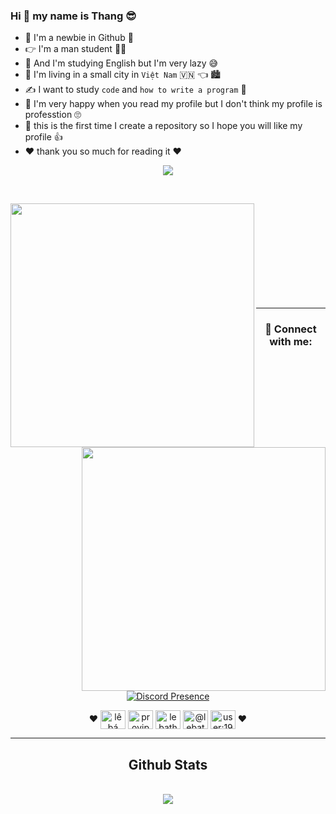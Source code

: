 ### Hi 👋 my name is Thang 😎	
- 🤗 I'm a newbie in Github 🥳	
- 👉 I'm a man student 👨‍🎓
- 📝 And I'm studying English but I'm very lazy 😅
- 🏡 I'm living in a small city in `Việt Nam` 🇻🇳 👈 🏙️
- ✍️ I want to study `code` and `how to write a program` 👀
- 💯	I'm very happy when you read my profile but I don't think my profile is professtion 🙄	
- 💬 this is the first time I create a repository so I hope you will like my profile 👍
- ❤️	thank you so much for reading it ❤️	
<div align="center">
   
   ![](https://komarev.com/ghpvc/?username=lebathang&color=blueviolet&style=flat&label=PROFILE+VIEWS)

</p>

<br>
<p align=center>
  <div align=center>
    <a href="https://github.com/lebathang/lebathang" title="Go to Source">
      <img align="left" width=390 src="https://pr0vjp-github-readme.vercel.app/api?username=lebathang&show_icons=true&theme=midnight-purple&hide_border=true" />
    </a>
    <a href="https://github.com/lebathang/lebathang" title="Go to Source">
      <img align="right" width=390 src="https://github-readme-streak-stats.herokuapp.com?user=lebathang&theme=midnight-purple&hide_border=true&date_format=M%20j%5B%2C%20Y%5D" />
    </a>
  </div>
  <br><br><br><br><br><br><br><br><br>

---
<h3 align="center" h3
<h3 align="left"> 🥰 Connect with me:</h3>
<p align="center">
   
[![Discord Presence](https://lanyard-profile-readme.vercel.app/api/835488546897920021?animated=true&theme=dark&borderRadius=30px&hideBadges=true&hideDiscrim=true&bg=000000)](https://discord.com/users/835488546897920021)
</p>
    
</div>

<p align="center">
  ❤️
<a href="https://www.facebook.com/profile.php?id=100016824016369" target="blank"><img align="center" src="https://raw.githubusercontent.com/rahuldkjain/github-profile-readme-generator/master/src/images/icons/Social/facebook.svg" alt="lê bá thắng" height="30" width="40" /></a>
<a href="https://twitter.com/Thang_pr0vjp123" target="blank"><img align="center" src="https://raw.githubusercontent.com/rahuldkjain/github-profile-readme-generator/master/src/images/icons/Social/twitter.svg" alt="provjp" height="30" width="40" /></a>
<a href="https://www.instagram.com/lebathang10a6/" target="blank"><img align="center" src="https://raw.githubusercontent.com/rahuldkjain/github-profile-readme-generator/master/src/images/icons/Social/instagram.svg" alt="lebathang" height="30" width="40" /></a>
<a href="https://medium.com/@lebathang" target="blank"><img align="center" src="https://raw.githubusercontent.com/rahuldkjain/github-profile-readme-generator/master/src/images/icons/Social/medium.svg" alt="@lebathang7b" height="30" width="40" /></a>
<a href="https://stackoverflow.com/users/19120952" target="blank"><img align="center" src="https://raw.githubusercontent.com/rahuldkjain/github-profile-readme-generator/master/src/images/icons/Social/stack-overflow.svg" alt="user:19120952" height="30" width="40" /></a>
  ❤️
</p>

---
<h2 align="center"> Github Stats </h2>
<br>
<div align="center">
    <img src="https://activity-graph.herokuapp.com/graph?username=lebathang&theme=react-dark"/>
